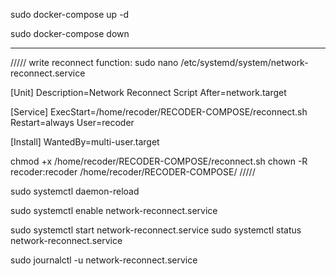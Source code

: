 sudo docker-compose up -d

sudo docker-compose down



------------------------


///// write reconnect function:
sudo nano /etc/systemd/system/network-reconnect.service


[Unit]
Description=Network Reconnect Script
After=network.target

[Service]
ExecStart=/home/recoder/RECODER-COMPOSE/reconnect.sh
Restart=always
User=recoder

[Install]
WantedBy=multi-user.target


chmod +x /home/recoder/RECODER-COMPOSE/reconnect.sh
chown -R recoder:recoder /home/recoder/RECODER-COMPOSE/
/////


sudo systemctl daemon-reload

sudo systemctl enable network-reconnect.service

sudo systemctl start network-reconnect.service
sudo systemctl status network-reconnect.service

sudo journalctl -u network-reconnect.service
